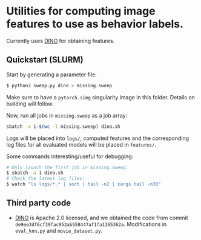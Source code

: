 # Utilities for computing image features to use as behavior labels.

Currently uses [DINO](https://github.com/facebookresearch/dino) for obtaining features.

## Quickstart (SLURM)

Start by generating a parameter file:

``` bash
$ python3 sweep.py dino > missing.sweep
```

Make sure to have a `pytorch.simg` singularity image in this folder. Details on building will follow.

Now, run all jobs in `missing.sweep` as a job array:

``` bash
sbatch -a 1-$(wc -l missing.sweep) dino.sh
```

Logs will be placed into `logs/`, computed features and the corresponding log files for all evaluated models
will be placed in `features/`.

Some commands interesting/useful for debugging:

```bash
# Only launch the first job in missing.sweep:
$ sbatch -a 1 dino.sh
# Check the latest log files:
$ watch "ls logs/*.* | sort | tail -n2 | xargs tail -n30" 
```

## Third party code

- [DINO](https://github.com/facebookresearch/dino) is Apache 2.0 licensed, and we obtained the code from commit `de9ee3df6cf39fac952ab558447af1fa1365362a`. Modifications in `eval_knn.py` and `movie_dataset.py`.
